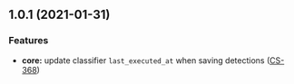<a name="1.0.1"></a>
## 1.0.1 (2021-01-31)


### Features
* **core:** update classifier `last_executed_at` when saving detections ([CS-368](https://jira.rfcx.org/browse/CS-368))
